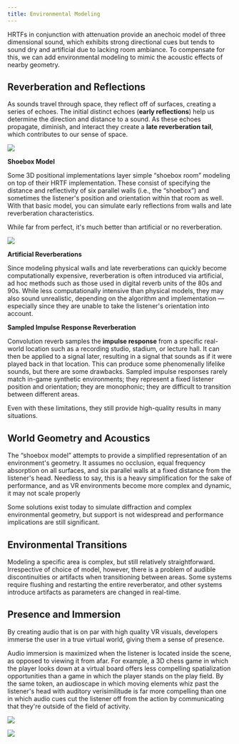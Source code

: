 ```yaml
---
title: Environmental Modeling
---
```




 HRTFs in conjunction with attenuation provide an anechoic model of three dimensional sound, which exhibits strong directional cues but tends to sound dry and artificial due to lacking room ambiance. To compensate for this, we can add environmental modeling to mimic the acoustic effects of nearby geometry.

## Reverberation and Reflections

As sounds travel through space, they reflect off of surfaces, creating a series of echoes. The initial distinct echoes (**early reflections**) help us determine the direction and distance to a sound. As these echoes propagate, diminish, and interact they create a **late reverberation tail**, which contributes to our sense of space.

![](/images/documentationaudiosdklatestconceptsaudio-intro-env-modeling-0.png)

**Shoebox Model**

Some 3D positional implementations layer simple “shoebox room” modeling on top of their HRTF implementation. These consist of specifying the distance and reflectivity of six parallel walls (i.e., the “shoebox”) and sometimes the listener's position and orientation within that room as well. With that basic model, you can simulate early reflections from walls and late reverberation characteristics.

While far from perfect, it's much better than artificial or no reverberation.

![](/images/documentationaudiosdklatestconceptsaudio-intro-env-modeling-1.png)

**Artificial Reverberations**

Since modeling physical walls and late reverberations can quickly become computationally expensive, reverberation is often introduced via artificial, ad hoc methods such as those used in digital reverb units of the 80s and 90s. While less computationally intensive than physical models, they may also sound unrealistic, depending on the algorithm and implementation — especially since they are unable to take the listener's orientation into account.

**Sampled Impulse Response Reverberation**

Convolution reverb samples the **impulse response** from a specific real-world location such as a recording studio, stadium, or lecture hall. It can then be applied to a signal later, resulting in a signal that sounds as if it were played back in that location. This can produce some phenomenally lifelike sounds, but there are some drawbacks. Sampled impulse responses rarely match in-game synthetic environments; they represent a fixed listener position and orientation; they are monophonic; they are difficult to transition between different areas.

Even with these limitations, they still provide high-quality results in many situations.

## World Geometry and Acoustics

The “shoebox model” attempts to provide a simplified representation of an environment's geometry. It assumes no occlusion, equal frequency absorption on all surfaces, and six parallel walls at a fixed distance from the listener's head. Needless to say, this is a heavy simplification for the sake of performance, and as VR environments become more complex and dynamic, it may not scale properly

Some solutions exist today to simulate diffraction and complex environmental geometry, but support is not widespread and performance implications are still significant.

## Environmental Transitions

Modeling a specific area is complex, but still relatively straightforward. Irrespective of choice of model, however, there is a problem of audible discontinuities or artifacts when transitioning between areas. Some systems require flushing and restarting the entire reverberator, and other systems introduce artifacts as parameters are changed in real-time.

## Presence and Immersion

By creating audio that is on par with high quality VR visuals, developers immerse the user in a true virtual world, giving them a sense of presence.

Audio immersion is maximized when the listener is located inside the scene, as opposed to viewing it from afar. For example, a 3D chess game in which the player looks down at a virtual board offers less compelling spatialization opportunities than a game in which the player stands on the play field. By the same token, an audioscape in which moving elements whiz past the listener's head with auditory verisimilitude is far more compelling than one in which audio cues cut the listener off from the action by communicating that they're outside of the field of activity.

![](/images/documentationaudiosdklatestconceptsaudio-intro-env-modeling-2.png)

![](/images/documentationaudiosdklatestconceptsaudio-intro-env-modeling-3.png)
